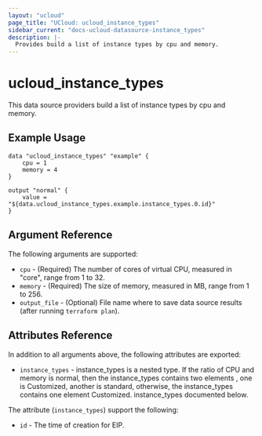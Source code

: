 ```yaml
---
layout: "ucloud"
page_title: "UCloud: ucloud_instance_types"
sidebar_current: "docs-ucloud-datasource-instance_types"
description: |-
  Provides build a list of instance types by cpu and memory.
---
```


# ucloud_instance_types

This data source providers build a list of instance types by cpu and memory.

## Example Usage

```hcl
data "ucloud_instance_types" "example" {
    cpu = 1
    memory = 4
}

output "normal" {
    value = "${data.ucloud_instance_types.example.instance_types.0.id}"
}
```

## Argument Reference

The following arguments are supported:

* `cpu` - (Required) The number of cores of virtual CPU, measured in "core", range from 1 to 32.
* `memory` - (Required) The size of memory, measured in MB, range from 1 to 256.
* `output_file` - (Optional) File name where to save data source results (after running `terraform plan`).

## Attributes Reference

In addition to all arguments above, the following attributes are exported:

* `instance_types` - instance_types is a nested type. If the ratio of CPU and memory is normal, then the instance_types contains two elements , one is Customized, another is standard, otherwise, the instance_types contains one element Customized. instance_types documented below.

The attribute (`instance_types`) support the following:

* `id` - The time of creation for EIP.

